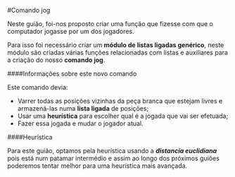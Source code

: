 #Comando jog

Neste guião, foi-nos proposto criar uma função que fizesse com que o computador jogasse por um dos 
jogadores.

Para isso foi necessário criar um ****módulo de listas ligadas genérico****, neste módulo são criadas várias
funções relacionadas com listas e auxiliares para a criação do nosso ****comando jog****.

####Informações sobre este novo comando

Este comando devia:

- Varrer todas as posições vizinhas da peça branca que estejam livres e armazená-las numa **lista ligada** de posições;
- Usar uma **heurística** para escolher qual é a jogada que vai ser efetuada;
- Fazer essa jogada e mudar o jogador atual.

####Heurística

Para este guião, optamos pela heurística usando a ***distancia euclidiana*** pois está num patamar intermédio e assim 
ao longo dos próximos guiões poderemos tentar melhor para uma heurística mais avançada.
    